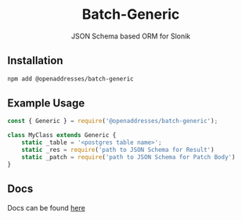 <h1 align=center>Batch-Generic</h1>

<p align=center>JSON Schema based ORM for Slonik</p>

## Installation

```sh
npm add @openaddresses/batch-generic
````

## Example Usage

```js
const { Generic } = require('@openaddresses/batch-generic');

class MyClass extends Generic {
    static _table = '<postgres table name>';
    static _res = require('path to JSON Schema for Result')
    static _patch = require('path to JSON Schema for Patch Body')
}
```
## Docs

Docs can be found [here](https://openaddresses.github.io/batch-generic/)

